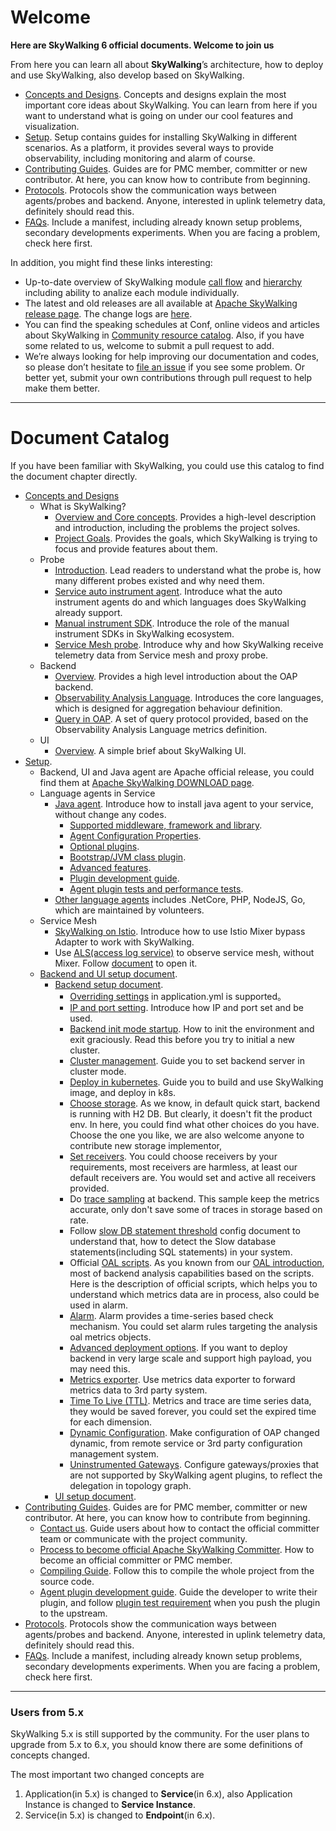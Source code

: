 # Welcome
**Here are SkyWalking 6 official documents. Welcome to join us**

From here you can learn all about **SkyWalking**’s architecture, how to deploy and use SkyWalking, also develop based on SkyWalking.

- [Concepts and Designs](en/concepts-and-designs/README.md). Concepts and designs explain the most important core ideas about
SkyWalking. You can learn from here if you want to understand what is going on under our cool features and visualization.
- [Setup](en/setup/README.md). Setup contains guides for installing SkyWalking in different scenarios. As a platform, it provides
several ways to provide observability, including monitoring and alarm of course. 
- [Contributing Guides](en/guides/README.md). Guides are for PMC member, committer or new contributor. At here, you can know how to contribute from beginning.
- [Protocols](en/protocols/README.md). Protocols show the communication ways between agents/probes and backend. Anyone, interested
in uplink telemetry data, definitely should read this.
- [FAQs](en/FAQ/README.md). Include a manifest, including already known setup problems, secondary developments experiments. When 
you are facing a problem, check here first.


In addition, you might find these links interesting:

- Up-to-date overview of SkyWalking module [call flow](https://sourcespy.com/github/skywalking/xx-omcalls-.html) and [hierarchy](https://sourcespy.com/github/skywalking/xx-omhierarchy-.html) including ability to analize each module individually.
- The latest and old releases are all available at [Apache SkyWalking release page](http://skywalking.apache.org/downloads/). The change logs are [here](../CHANGES.md).
- You can find the speaking schedules at Conf, online videos and articles about SkyWalking in [Community resource catalog](https://github.com/OpenSkywalking/Community).
Also, if you have some related to us, welcome to submit a pull request to add.
- We’re always looking for help improving our documentation and codes, so please don’t hesitate to [file an issue](https://github.com/apache/skywalking/issues/new) 
if you see some problem. 
Or better yet, submit your own contributions through pull request to help make them better.

___
# Document Catalog
If you have been familiar with SkyWalking, you could use this catalog to find the document chapter directly.

* [Concepts and Designs](en/concepts-and-designs/README.md)
  * What is SkyWalking?
    * [Overview and Core concepts](en/concepts-and-designs/overview.md). Provides a high-level description and introduction, including the problems the project solves.
    * [Project Goals](en/concepts-and-designs/project-goals.md). Provides the goals, which SkyWalking is trying to focus and provide features about them.
  * Probe
    * [Introduction](en/concepts-and-designs/probe-introduction.md). Lead readers to understand what the probe is, how many different probes existed and why need them.
    * [Service auto instrument agent](en/concepts-and-designs/service-agent.md). Introduce what the auto instrument agents do and which languages does SkyWalking already support. 
    * [Manual instrument SDK](en/concepts-and-designs/manual-sdk.md). Introduce the role of the manual instrument SDKs in SkyWalking ecosystem.
    * [Service Mesh probe](en/concepts-and-designs/service-mesh-probe.md). Introduce why and how SkyWalking receive telemetry data from Service mesh and proxy probe.
  * Backend
    * [Overview](en/concepts-and-designs/backend-overview.md). Provides a high level introduction about the OAP backend.
    * [Observability Analysis Language](en/concepts-and-designs/oal.md). Introduces the core languages, which is designed for aggregation behaviour definition.
    * [Query in OAP](en/protocols/README.md#query-protocol). A set of query protocol provided, based on the Observability Analysis Language metrics definition.
  * UI
    * [Overview](en/concepts-and-designs/ui-overview.md).  A simple brief about SkyWalking UI.
* [Setup](en/setup/README.md).
  * Backend, UI and Java agent are Apache official release, you could find them at [Apache SkyWalking DOWNLOAD page](http://skywalking.apache.org/downloads/).
  * Language agents in Service
    * [Java agent](en/setup/service-agent/java-agent/README.md). Introduce how to install java agent to your service, without change any codes.
      * [Supported middleware, framework and library](en/setup/service-agent/java-agent/Supported-list.md).
      * [Agent Configuration Properties](en/setup/service-agent/java-agent/README.md#table-of-agent-configuration-properties).
      * [Optional plugins](en/setup/service-agent/java-agent/README.md#optional-plugins).
      * [Bootstrap/JVM class plugin](en/setup/service-agent/java-agent/README.md#bootstrap-class-plugins).
      * [Advanced features](en/setup/service-agent/java-agent/README.md#advanced-features).
      * [Plugin development guide](en/setup/service-agent/java-agent/README.md#plugin-development-guide).
      * [Agent plugin tests and performance tests](en/setup/service-agent/java-agent/README.md#test).
    * [Other language agents](en/setup/README.md#language-agents-in-service) includes .NetCore, PHP, NodeJS, Go, which are maintained by volunteers.
  * Service Mesh
    * [SkyWalking on Istio](en/setup/istio/README.md). Introduce how to use Istio Mixer bypass Adapter to work with SkyWalking.
    * Use [ALS(access log service)](https://www.envoyproxy.io/docs/envoy/latest/api-v2/service/accesslog/v2/als.proto) to observe service mesh, without Mixer. Follow [document](en/setup/envoy/als_setting.md) to open it.
  * [Backend and UI setup document](en/setup/backend/backend-ui-setup.md).
    * [Backend setup document](en/setup/backend/backend-setup.md).
      * [Overriding settings](en/setup/backend/backend-setting-override.md) in application.yml is supported。
      * [IP and port setting](en/setup/backend/backend-ip-port.md). Introduce how IP and port set and be used.
      * [Backend init mode startup](en/setup/backend/backend-init-mode.md). How to init the environment and exit graciously. Read this before you try to initial a new cluster.
      * [Cluster management](en/setup/backend/backend-cluster.md). Guide you to set backend server in cluster mode.
      * [Deploy in kubernetes](en/setup/backend/backend-k8s.md). Guide you to build and use SkyWalking image, and deploy in k8s.
      * [Choose storage](en/setup/backend/backend-storage.md). As we know, in default quick start, backend is running with H2 DB. But clearly, it doesn't fit the product env. In here, you could find what other choices do you have. Choose the one you like, we are also welcome anyone to contribute new storage implementor,
      * [Set receivers](en/setup/backend/backend-receivers.md). You could choose receivers by your requirements, most receivers are harmless, at least our default receivers are. You would set and active all receivers provided.
      * Do [trace sampling](en/setup/backend/trace-sampling.md) at backend. This sample keep the metrics accurate, only don't save some of traces in storage based on rate.
      * Follow [slow DB statement threshold](en/setup/backend/slow-db-statement.md) config document to understand that, how to detect the Slow database statements(including SQL statements) in your system.
      * Official [OAL scripts](en/guides/backend-oal-scripts.md). As you known from our [OAL introduction](en/concepts-and-designs/oal.md), most of backend analysis capabilities based on the scripts. Here is the description of official scripts, which helps you to understand which metrics data are in process, also could be used in alarm.
      * [Alarm](en/setup/backend/backend-alarm.md). Alarm provides a time-series based check mechanism. You could set alarm  rules targeting the analysis oal metrics objects.
      * [Advanced deployment options](en/setup/backend/advanced-deployment.md). If you want to deploy backend in very large scale and support high payload, you may need this. 
      * [Metrics exporter](en/setup/backend/metrics-exporter.md). Use metrics data exporter to forward metrics data to 3rd party system.
      * [Time To Live (TTL)](en/setup/backend/ttl.md). Metrics and trace are time series data, they would be saved forever, you could  set the expired time for each dimension.
      * [Dynamic Configuration](en/setup/backend/dynamic-config.md). Make configuration of OAP changed dynamic, from remote service or 3rd party configuration management system.
      * [Uninstrumented Gateways](en/setup/backend/uninstrumented-gateways.md). Configure gateways/proxies that are not supported by SkyWalking agent plugins, to reflect the delegation in topology graph.
    * [UI setup document](en/setup/backend/ui-setup.md).
* [Contributing Guides](en/guides/README.md). Guides are for PMC member, committer or new contributor. At here, you can know how to contribute from beginning.
  * [Contact us](en/guides/README.md#contact-us). Guide users about how to contact the official committer team or communicate with the project community.
  * [Process to become official Apache SkyWalking Committer](en/guides/asf/committer.md). How to become an official committer or PMC member.
  * [Compiling Guide](en/guides/How-to-build.md). Follow this to compile the whole project from the source code.
  * [Agent plugin development guide](en/guides/Java-Plugin-Development-Guide.md). Guide the developer to write their plugin, and follow [plugin test requirement](en/guides/Plugin-test.md) when you push the plugin to the upstream.
* [Protocols](en/protocols/README.md). Protocols show the communication ways between agents/probes and backend. Anyone, interested in uplink telemetry data, definitely should read this.
* [FAQs](en/FAQ/README.md). Include a manifest, including already known setup problems, secondary developments experiments. When  you are facing a problem, check here first.


___
### Users from 5.x
SkyWalking 5.x is still supported by the community. For the user plans to upgrade from 5.x to 6.x, you should know there are some definitions of concepts changed.

The most important two changed concepts are
1. Application(in 5.x) is changed to **Service**(in 6.x), also Application Instance is changed to **Service Instance**.
1. Service(in 5.x) is changed to **Endpoint**(in 6.x).


